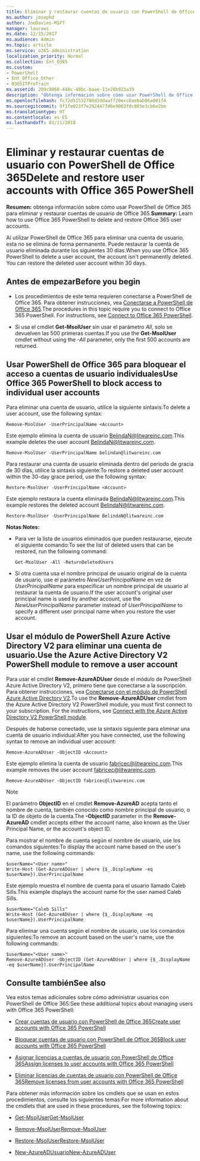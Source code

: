 ```yaml
---
title: Eliminar y restaurar cuentas de usuario con PowerShell de Office 365
ms.author: josephd
author: JoeDavies-MSFT
manager: laurawi
ms.date: 12/15/2017
ms.audience: Admin
ms.topic: article
ms.service: o365-administration
localization_priority: Normal
ms.collection: Ent_O365
ms.custom:
- PowerShell
- Ent_Office_Other
- O365ITProTrain
ms.assetid: 209c9868-448c-49bc-baae-11e28b923a39
description: "Obtenga información sobre cómo usar PowerShell de Office 365 para eliminar y restaurar cuentas de usuario de Office 365."
ms.openlocfilehash: fc72d51532780d2ddaaff20ecc6aebab06a001f4
ms.sourcegitcommit: 9f1fe023f7e2924477d6e9003fdc805e3cb6e2be
ms.translationtype: HT
ms.contentlocale: es-ES
ms.lasthandoff: 01/11/2018
---
```

# <a name="delete-and-restore-user-accounts-with-office-365-powershell"></a><span data-ttu-id="38c8f-103">Eliminar y restaurar cuentas de usuario con PowerShell de Office 365</span><span class="sxs-lookup"><span data-stu-id="38c8f-103">Delete and restore user accounts with Office 365 PowerShell</span></span>

<span data-ttu-id="38c8f-104">**Resumen:** obtenga información sobre cómo usar PowerShell de Office 365 para eliminar y restaurar cuentas de usuario de Office 365.</span><span class="sxs-lookup"><span data-stu-id="38c8f-104">**Summary:**  Learn how to use Office 365 PowerShell to delete and restore Office 365 user accounts.</span></span>
  
<span data-ttu-id="38c8f-p101">Al utilizar PowerShell de Office 365 para eliminar una cuenta de usuario, esta no se elimina de forma permanente. Puede restaurar la cuenta de usuario eliminada durante los siguientes 30 días.</span><span class="sxs-lookup"><span data-stu-id="38c8f-p101">When you use Office 365 PowerShell to delete a user account, the account isn't permanently deleted. You can restore the deleted user account within 30 days.</span></span>
  
## <a name="before-you-begin"></a><span data-ttu-id="38c8f-107">Antes de empezar</span><span class="sxs-lookup"><span data-stu-id="38c8f-107">Before you begin</span></span>

- <span data-ttu-id="38c8f-p102">Los procedimientos de este tema requieren conectarse a PowerShell de Office 365. Para obtener instrucciones, vea [Conectarse a PowerShell de Office 365](connect-to-office-365-powershell.md).</span><span class="sxs-lookup"><span data-stu-id="38c8f-p102">The procedures in this topic require you to connect to Office 365 PowerShell. For instructions, see [Connect to Office 365 PowerShell](connect-to-office-365-powershell.md).</span></span>
    
- <span data-ttu-id="38c8f-110">Si usa el cmdlet **Get-MsolUser** sin usar el parámetro _All_, solo se devuelven las 500 primeras cuentas.</span><span class="sxs-lookup"><span data-stu-id="38c8f-110">If you use the **Get-MsolUser** cmdlet without using the _-All_ parameter, only the first 500 accounts are returned.</span></span>
    
## <a name="use-office-365-powershell-to-block-access-to-individual-user-accounts"></a><span data-ttu-id="38c8f-111">Usar PowerShell de Office 365 para bloquear el acceso a cuentas de usuario individuales</span><span class="sxs-lookup"><span data-stu-id="38c8f-111">Use Office 365 PowerShell to block access to individual user accounts</span></span>
<span data-ttu-id="38c8f-112"><a name="ShortVersion"> </a></span><span class="sxs-lookup"><span data-stu-id="38c8f-112"><a name="ShortVersion"> </a></span></span>

<span data-ttu-id="38c8f-113">Para eliminar una cuenta de usuario, utilice la siguiente sintaxis:</span><span class="sxs-lookup"><span data-stu-id="38c8f-113">To delete a user account, use the following syntax:</span></span>
  
```
Remove-MsolUser -UserPrincipalName <Account>
```

<span data-ttu-id="38c8f-114">Este ejemplo elimina la cuenta de usuario BelindaN@litwareinc.com.</span><span class="sxs-lookup"><span data-stu-id="38c8f-114">This example deletes the user account BelindaN@litwareinc.com.</span></span>
  
```
Remove-MsolUser -UserPrincipalName belindan@litwareinc.com
```

<span data-ttu-id="38c8f-115">Para restaurar una cuenta de usuario eliminada dentro del periodo de gracia de 30 días, utilice la sintaxis siguiente:</span><span class="sxs-lookup"><span data-stu-id="38c8f-115">To restore a deleted user account within the 30-day grace period, use the following syntax:</span></span>
  
```
Restore-MsolUser -UserPrincipalName <Account>
```

<span data-ttu-id="38c8f-116">Este ejemplo restaura la cuenta eliminada BelindaN@litwareinc.com.</span><span class="sxs-lookup"><span data-stu-id="38c8f-116">This example restores the deleted account BelindaN@litwareinc.com.</span></span>
  
```
Restore-MsolUser -UserPrincipalName BelindaN@litwareinc.com
```

 <span data-ttu-id="38c8f-117">**Notas**:</span><span class="sxs-lookup"><span data-stu-id="38c8f-117">**Notes:**</span></span>
  
- <span data-ttu-id="38c8f-118">Para ver la lista de usuarios eliminados que pueden restaurarse, ejecute el siguiente comando:</span><span class="sxs-lookup"><span data-stu-id="38c8f-118">To see the list of deleted users that can be restored, run the following command:</span></span>
    
  ```
  Get-MsolUser -All -ReturnDeletedUsers
  ```

- <span data-ttu-id="38c8f-119">Si otra cuenta usa el nombre principal de usuario original de la cuenta de usuario, use el parámetro  _NewUserPrincipalName_ en vez de _UserPrincipalName_ para especificar un nombre principal de usuario al restaurar la cuenta de usuario.</span><span class="sxs-lookup"><span data-stu-id="38c8f-119">If the user account's original user principal name is used by another account, use the  _NewUserPrincipalName_ parameter instead of _UserPrincipalName_ to specify a different user principal name when you restore the user account.</span></span>
    
## <a name="use-the-azure-active-directory-v2-powershell-module-to-remove-a-user-account"></a><span data-ttu-id="38c8f-120">Usar el módulo de PowerShell Azure Active Directory V2 para eliminar una cuenta de usuario.</span><span class="sxs-lookup"><span data-stu-id="38c8f-120">Use the Azure Active Directory V2 PowerShell module to remove a user account</span></span>
<span data-ttu-id="38c8f-121"><a name="ShortVersion"> </a></span><span class="sxs-lookup"><span data-stu-id="38c8f-121"><a name="ShortVersion"> </a></span></span>

<span data-ttu-id="38c8f-p103">Para usar el cmdlet **Remove-AzureADUser** desde el módulo de PowerShell Azure Active Directory V2, primero tiene que conectarse a la suscripción. Para obtener instrucciones, vea [Conectarse con el módulo de PowerShell Azure Active Directory V2](https://go.microsoft.com/fwlink/?linkid=842218).</span><span class="sxs-lookup"><span data-stu-id="38c8f-p103">To use the **Remove-AzureADUser** cmdlet from the Azure Active Directory V2 PowerShell module, you must first connect to your subscription. For the instructions, see [Connect with the Azure Active Directory V2 PowerShell module](https://go.microsoft.com/fwlink/?linkid=842218).</span></span>
  
<span data-ttu-id="38c8f-124">Después de haberse conectado, use la sintaxis siguiente para eliminar una cuenta de usuario individual:</span><span class="sxs-lookup"><span data-stu-id="38c8f-124">After you have connected, use the following syntax to remove an individual user account:</span></span>
  
```
Remove-AzureADUser -ObjectID <Account>
```

<span data-ttu-id="38c8f-125">Este ejemplo elimina la cuenta de usuario fabricec@litwareinc.com.</span><span class="sxs-lookup"><span data-stu-id="38c8f-125">This example removes the user account fabricec@litwareinc.com.</span></span>
  
```
Remove-AzureADUser -ObjectID fabricec@litwareinc.com
```

> [!NOTE]
> <span data-ttu-id="38c8f-126">El parámetro **ObjectID** en el cmdlet **Remove-AzureAD** acepta tanto el nombre de cuenta, también conocido como nombre principal de usuario, o la ID de objeto de la cuenta.</span><span class="sxs-lookup"><span data-stu-id="38c8f-126">The **-ObjectID** parameter in the **Remove-AzureAD** cmdlet accepts either the account name, also known as the User Principal Name, or the account's object ID.</span></span>
  
<span data-ttu-id="38c8f-127">Para mostrar el nombre de cuenta según el nombre de usuario, use los comandos siguientes:</span><span class="sxs-lookup"><span data-stu-id="38c8f-127">To display the account name based on the user's name, use the following commands:</span></span>
  
```
$userName="<User name>"
Write-Host (Get-AzureADUser | where {$_.DisplayName -eq $userName}).UserPrincipalName
```

<span data-ttu-id="38c8f-128">Este ejemplo muestra el nombre de cuenta para el usuario llamado Caleb Sills.</span><span class="sxs-lookup"><span data-stu-id="38c8f-128">This example displays the account name for the user named Caleb Sills.</span></span>
  
```
$userName="Caleb Sills"
Write-Host (Get-AzureADUser | where {$_.DisplayName -eq $userName}).UserPrincipalName
```

<span data-ttu-id="38c8f-129">Para eliminar una cuenta según el nombre de usuario, use los comandos siguientes:</span><span class="sxs-lookup"><span data-stu-id="38c8f-129">To remove an account based on the user's name, use the following commands:</span></span>
  
```
$userName="<User name>"
Remove-AzureADUser -ObjectID (Get-AzureADUser | where {$_.DisplayName -eq $userName}).UserPrincipalName
```

## <a name="see-also"></a><span data-ttu-id="38c8f-130">Consulte también</span><span class="sxs-lookup"><span data-stu-id="38c8f-130">See also</span></span>
<span data-ttu-id="38c8f-131"><a name="SeeAlso"> </a></span><span class="sxs-lookup"><span data-stu-id="38c8f-131"><a name="SeeAlso"> </a></span></span>

<span data-ttu-id="38c8f-132">Vea estos temas adicionales sobre cómo administrar usuarios con PowerShell de Office 365:</span><span class="sxs-lookup"><span data-stu-id="38c8f-132">See these additional topics about managing users with Office 365 PowerShell:</span></span>
  
- [<span data-ttu-id="38c8f-133">Crear cuentas de usuario con PowerShell de Office 365</span><span class="sxs-lookup"><span data-stu-id="38c8f-133">Create user accounts with Office 365 PowerShell</span></span>](create-user-accounts-with-office-365-powershell.md)
    
- [<span data-ttu-id="38c8f-134">Bloquear cuentas de usuario con PowerShell de Office 365</span><span class="sxs-lookup"><span data-stu-id="38c8f-134">Block user accounts with Office 365 PowerShell</span></span>](block-user-accounts-with-office-365-powershell.md)
    
- [<span data-ttu-id="38c8f-135">Asignar licencias a cuentas de usuario con PowerShell de Office 365</span><span class="sxs-lookup"><span data-stu-id="38c8f-135">Assign licenses to user accounts with Office 365 PowerShell</span></span>](assign-licenses-to-user-accounts-with-office-365-powershell.md)
    
- [<span data-ttu-id="38c8f-136">Eliminar licencias de cuentas de usuario con PowerShell de Office 365</span><span class="sxs-lookup"><span data-stu-id="38c8f-136">Remove licenses from user accounts with Office 365 PowerShell</span></span>](remove-licenses-from-user-accounts-with-office-365-powershell.md)
    
<span data-ttu-id="38c8f-137">Para obtener más información sobre los cmdlets que se usan en estos procedimientos, consulte los siguientes temas:</span><span class="sxs-lookup"><span data-stu-id="38c8f-137">For more information about the cmdlets that are used in these procedures, see the following topics:</span></span>
  
- [<span data-ttu-id="38c8f-138">Get-MsolUser</span><span class="sxs-lookup"><span data-stu-id="38c8f-138">Get-MsolUser</span></span>](https://go.microsoft.com/fwlink/p/?LinkId=691543)
    
- [<span data-ttu-id="38c8f-139">Remove-MsolUser</span><span class="sxs-lookup"><span data-stu-id="38c8f-139">Remove-MsolUser</span></span>](https://go.microsoft.com/fwlink/p/?LinkId=691636)
    
- [<span data-ttu-id="38c8f-140">Restore-MsolUser</span><span class="sxs-lookup"><span data-stu-id="38c8f-140">Restore-MsolUser</span></span>](https://go.microsoft.com/fwlink/p/?LinkId=691637)
    
- [<span data-ttu-id="38c8f-141">New-AzureADUsuario</span><span class="sxs-lookup"><span data-stu-id="38c8f-141">New-AzureADUser</span></span>](https://docs.microsoft.com/powershell/module/azuread/new-azureaduser?view=azureadps-2.0)
    

